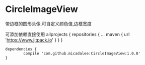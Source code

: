 # CircleImageView
带边框的圆形头像,可自定义颜色值,边框宽度

可添加依赖直接使用
allprojects {
		repositories {
			...
			maven { url 'https://www.jitpack.io' }
		}
	}
  
  	dependencies {
	        compile 'com.github.micadalee:CircleImageView:1.0.0'
	}

